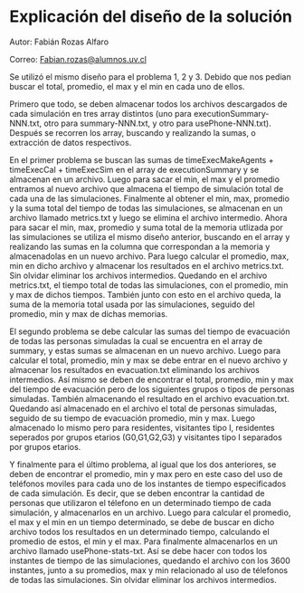 # Explicación del diseño de la solución

Autor: Fabián Rozas Alfaro

Correo: Fabian.rozas@alumnos.uv.cl

Se utilizó el mismo diseño para el problema 1, 2 y 3. Debido que nos pedian buscar el total, promedio, el max y el min en cada uno de ellos. 

Primero que todo, se deben almacenar todos los archivos descargados de cada simulación en tres array distintos (uno para executionSummary-NNN.txt, otro para summary-NNN.txt, y otro para usePhone-NNN.txt). Después se recorren los array, buscando y realizando la sumas, o extracción de datos respectivos. 

En el primer problema se buscan las sumas de timeExecMakeAgents + timeExecCal + timeExecSim en el array de executionSummary y se almacenan en un archivo. Luego para sacar el min, el max y el promedio entramos al nuevo archivo que almacena el tiempo de simulación total de cada una de las simulaciones. Finalmente al obtener el min, max, promedio y la suma total del tiempo de todas las simulaciones, se almacenan en un archivo llamado metrics.txt y luego se elimina el archivo intermedio. 
Ahora para sacar el min, max, promedio y suma total de la memoria utlizada por las simulaciones se utiliza el mismo diseño anterior, buscando en el array y realizando las sumas  en la columna que correspondan a la memoria y almacenadolas en un nuevo archivo. Para luego calcular el promedio, max, min en dicho archivo y almacenar los resultados en el archivo metrics.txt. Sin olvidar eliminar los archivos intermedios. Quedando en el archivo metrics.txt, el tiempo total de todas las simulaciones, con el promedio, min y max de dichos tiempos. También junto con esto en el archivo queda, la suma de la memoria total usada por las simulaciones, seguido del promedio, min y max de dichas memorias. 

El segundo problema se debe calcular las sumas del tiempo de evacuación de todas las personas simuladas la cual se encuentra en el array de summary, y estas sumas se almacenan en un nuevo archivo. Luego para calcular el total, promedio, min y max se debe entrar en el nuevo archivo y almacenar los resultados en evacuation.txt eliminando los archivos intermedios. Así mismo se deben de encontrar el total, promedio, min y max del tiempo de evacuación pero de los siguientes grupos o tipos de personas simuladas. También almacenando el resultado en el archivo evacuation.txt. Quedando así almacenado en el archivo el total de personas simuladas, seguido de su tiempo de evacuación promedio, min y max. Luego almacenado lo mismo pero para residentes, visitantes tipo I, residentes seperados por grupos etarios (G0,G1,G2,G3) y visitantes tipo I separados por grupos etarios.  

Y finalmente para el último problema, al igual que los dos anteriores, se deben de encontrar el promedio, min y max pero en este caso del uso de teléfonos moviles para cada uno de los instantes de tiempo especificados de cada simulación. Es decir, que se deben encontrar la cantidad de personas que utilizaron el télefono en un determinado tiempo de cada simulación, y almacenarlos en un archivo. Luego para calcular el promedio, el max y el min en un tiempo determinado, se debe de buscar en dicho archivo todos los resultados en un determinado tiempo, calculando el promedio de estos, el min y el max. Para finalmente almacenarlos en un archivo llamado usePhone-stats-txt. Así se debe hacer con todos los instantes de tiempo de las simulaciones, quedando el archivo con los 3600 instantes, junto a su promedios, max y min relacionado al uso de télefonos de todas las simulaciones. Sin olvidar eliminar los archivos intermedios. 

